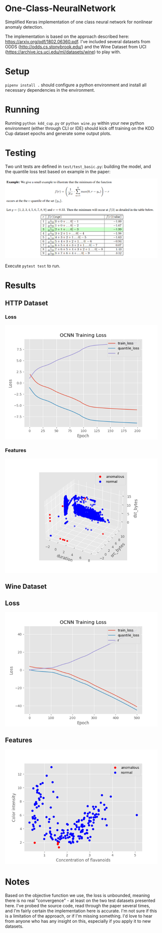 # One-Class-NeuralNetwork
Simplified Keras implementation of one class neural network for nonlinear anomaly detection. 

The implementation is based on the approach described here: https://arxiv.org/pdf/1802.06360.pdf. I've included several datasets from ODDS (http://odds.cs.stonybrook.edu/) and the Wine Dataset from UCI (https://archive.ics.uci.edu/ml/datasets/wine) to play with.

# Setup

`pipenv install .` should configure a python environment and install all necessary dependencies in the environment. 

# Running

Running `python kdd_cup.py` or `python wine.py` within your new python environment (either through CLI or IDE) should kick off training on the KDD Cup dataset epochs and generate some output plots.

# Testing

Two unit tests are defined in `test/test_basic.py`: building the model, and the quantile loss test based on example in the paper:

![alt text](https://github.com/danielenricocahall/One-Class-NeuralNetwork/blob/master/figures/test_case.png)

Execute `pytest test` to run.

# Results

## HTTP Dataset ##

### Loss ###

![alt text](https://github.com/danielenricocahall/One-Class-NeuralNetwork/blob/master/figures/loss_http.png)


### Features ###
![alt_text](https://github.com/danielenricocahall/One-Class-NeuralNetwork/blob/master/figures/feat_http.png)


## Wine Dataset ###

## Loss ##
![alt text](https://github.com/danielenricocahall/One-Class-NeuralNetwork/blob/master/figures/wine_loss.png)


## Features ##
![alt text](https://github.com/danielenricocahall/One-Class-NeuralNetwork/blob/master/figures/wine_clusters.png)


# Notes
Based on the objective function we use, the loss is unbounded, meaning there is no real "convergence" - at least on the two test datasets presented here. I've probed the source code, read through the paper several times, and I'm fairly certain the implementation here is accurate. I'm not sure if this is a limitation of the approach, or if I'm missing something. I'd love to hear from anyone who has any insight on this, especially if you apply it to new datasets.
